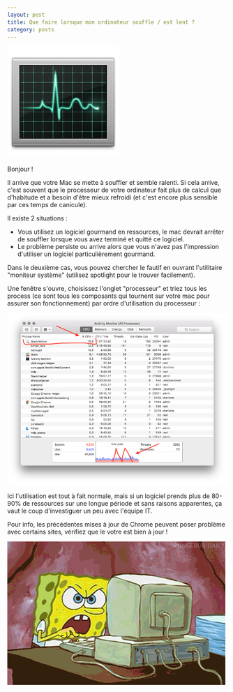 ```yaml
---
layout: post
title: Que faire lorsque mon ordinateur souffle / est lent ?
category: posts
---
```


![Wifi-icon](/images/Activity-Monitor-icon.png)


Bonjour !

Il arrive que votre Mac se mette à souffler et semble ralenti.
Si cela arrive, c'est souvent que le processeur de votre ordinateur fait plus de calcul que d'habitude et a besoin d'être mieux refroidi (et c'est encore plus sensible par ces temps de canicule).

Il existe 2 situations :

- Vous utilisez un logiciel gourmand en ressources, le mac devrait arrêter de souffler lorsque vous avez terminé et quitté ce logiciel.
- Le problème persiste ou arrive alors que vous n'avez pas l'impression d'utiliser un logiciel particulièrement gourmand.

Dans le deuxième cas, vous pouvez chercher le fautif en ouvrant l'utilitaire "moniteur système" (utilisez spotlight pour le trouver facilement).

Une fenêtre s'ouvre, choisissez l'onglet "processeur" et triez tous les process (ce sont tous les composants qui tournent sur votre mac pour assurer son fonctionnement) par ordre d'utilisation du processeur :

![Activity-monitor](/images/activity-monitor.png)

Ici l'utilisation est tout à fait normale, mais si un logiciel prends plus de 80-90% de ressources sur une longue période et sans raisons apparentes, ça vaut le coup d'investiguer un peu avec l'équipe IT.

Pour info, les précédentes mises à jour de Chrome peuvent poser problème avec certains sites, vérifiez que le votre est bien à jour !

![hot-computer](/images/hot-computer.gif)
